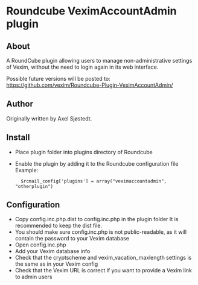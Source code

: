 # Roundcube VeximAccountAdmin plugin #

## About ##

A RoundCube plugin allowing users to manage non-administrative settings
of Vexim, without the need to login again in its web interface.

Possible future versions will be posted to:
https://github.com/vexim/Roundcube-Plugin-VeximAccountAdmin/

## Author ##

Originally written by Axel Sjøstedt.

## Install ##

* Place plugin folder into plugins directory of Roundcube
* Enable the plugin by adding it to the Roundcube configuration file 
  Example: 
  
        $rcmail_config['plugins'] = array("veximaccountadmin", "otherplugin")

## Configuration ##

* Copy config.inc.php.dist to config.inc.php in the plugin folder
  It is recommended to keep the dist file.
* You should make sure config.inc.php is not public-readable, as it
  will contain the password to your Vexim database
* Open config.inc.php
* Add your Vexim database info
* Check that the cryptscheme and vexim_vacation_maxlength settings
  is the same as in your Vexim config 
* Check that the Vexim URL is correct if you want to provide a Vexim link
  to admin users
